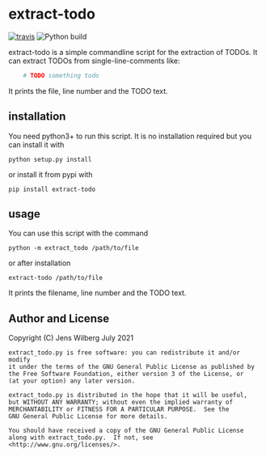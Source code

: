 # extract-todo

[![travis](https://travis-ci.org/follnoob/extract-todo.svg?branch=master)](https://travis-ci.org/follnoob/extract-todo)
![Python build](https://github.com/follnoob/extract-todo/workflows/Python%20build/badge.svg)

extract-todo is a simple commandline script for the extraction of TODOs.
It can extract TODOs from single-line-comments like:

```python
    # TODO something todo
```

It prints the file, line number and the TODO text.

## installation


You need python3+ to run this script. It is no installation required but
you can install it with

    python setup.py install

or install it from pypi with

    pip install extract-todo

## usage

You can use this script with the command

    python -m extract_todo /path/to/file

or after installation

    extract-todo /path/to/file

It prints the filename, line number and the TODO text.

## Author and License

Copyright (C) Jens Wilberg July 2021

    extract_todo.py is free software: you can redistribute it and/or modify
    it under the terms of the GNU General Public License as published by
    the Free Software Foundation, either version 3 of the License, or
    (at your option) any later version.

    extract_todo.py is distributed in the hope that it will be useful,
    but WITHOUT ANY WARRANTY; without even the implied warranty of
    MERCHANTABILITY or FITNESS FOR A PARTICULAR PURPOSE.  See the
    GNU General Public License for more details.

    You should have received a copy of the GNU General Public License
    along with extract_todo.py.  If not, see <http://www.gnu.org/licenses/>.

